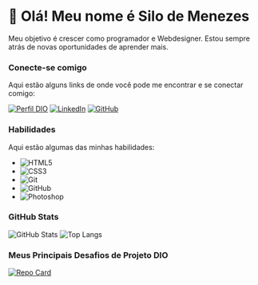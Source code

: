# 👋 Olá! Meu nome é Silo de Menezes

Meu objetivo é crescer como programador e Webdesigner. Estou sempre atrás de novas oportunidades de aprender mais. 

### Conecte-se comigo
Aqui estão alguns links de onde você pode me encontrar e se conectar comigo:

[![Perfil DIO](https://img.shields.io/badge/-Meu%20Perfil%20na%20DIO-30A3DC?style=for-the-badge)](https://web.dio.me/users/silomenezes3010/)
[![LinkedIn](https://img.shields.io/badge/-LinkedIn-000?style=for-the-badge&logo=linkedin&logoColor=30A3DC)](https://www.linkedin.com/in/silo-menezes-648920197/)
[![GitHub](https://img.shields.io/badge/GitHub-000?style=for-the-badge&logo=github&logoColor=30A3DC)](https://docs.github.com/Silo30)

### Habilidades

Aqui estão algumas das minhas habilidades:

- ![HTML5](https://img.shields.io/badge/HTML-000?style=for-the-badge&logo=html5&logoColor=30A3DC)
- ![CSS3](https://img.shields.io/badge/CSS3-000?style=for-the-badge&logo=css3&logoColor=E94D5F)
- ![Git](https://img.shields.io/badge/Git-000?style=for-the-badge&logo=git&logoColor=E94D5F)
- ![GitHub](https://img.shields.io/badge/GitHub-000?style=for-the-badge&logo=github&logoColor=30A3DC)
- ![Photoshop](https://img.shields.io/badge/Photoshop-000?style=for-the-badge&logo=Photoshop)

### GitHub Stats

![GitHub Stats](https://github-readme-stats.vercel.app/api?username=Silo30&theme=transparent&bg_color=000&border_color=30A3DC&show_icons=true&icon_color=30A3DC&title_color=E94D5F&text_color=FFF)
![Top Langs](https://github-readme-stats-git-masterrstaa-rickstaa.vercel.app/api/top-langs/?username=Silo30&bg_color=000&border_color=30A3DC&title_color=E94D5F&text_color=FFF)

### Meus Principais Desafios de Projeto DIO

[![Repo Card](https://github-readme-stats.vercel.app/api/pin/?username=Silo30&repo=dio-lab-open-source&bg_color=000&border_color=30A3DC&show_icons=true&icon_color=30A3DC&title_color=E94D5F&text_color=FFF)](https://github.com/Silo30/dio-lab-open-source)